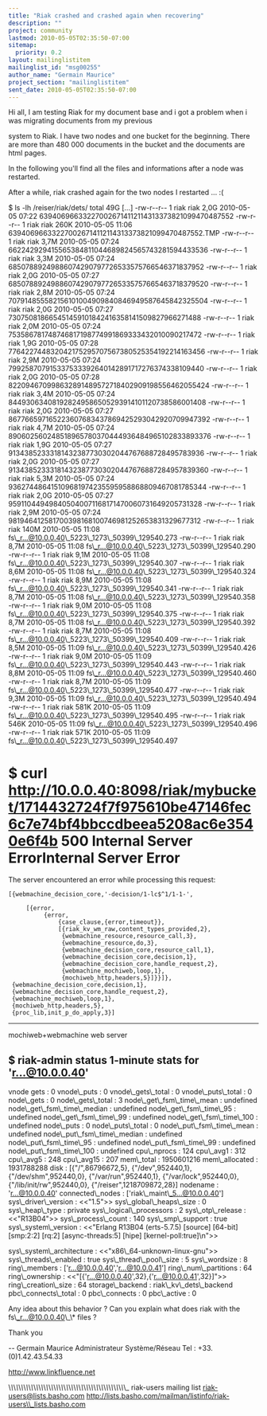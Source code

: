 ```yaml
---
title: "Riak crashed and crashed again when recovering"
description: ""
project: community
lastmod: 2010-05-05T02:35:50-07:00
sitemap:
  priority: 0.2
layout: mailinglistitem
mailinglist_id: "msg00255"
author_name: "Germain Maurice"
project_section: "mailinglistitem"
sent_date: 2010-05-05T02:35:50-07:00
---
```




Hi all,
I am testing Riak for my document base and i got a problem when i was 
migrating documents from my previous

system to Riak.
I have two nodes and one bucket for the beginning.
There are more than 480 000 documents in the bucket and the documents 
are html pages.


In the following you'll find all the files and informations after a node 
was restarted.

After a while, riak crashed again for the two nodes I restarted ... :(

$ ls -lh /reiser/riak/dets/
total 49G
[...]
-rw-r--r-- 1 riak riak 2,0G 2010-05-05 07:22 
639406966332270026714112114313373821099470487552
-rw-r--r-- 1 riak riak 260K 2010-05-05 11:06 
639406966332270026714112114313373821099470487552.TMP
-rw-r--r-- 1 riak riak 3,7M 2010-05-05 07:24 
662242929415565384811044689824565743281594433536
-rw-r--r-- 1 riak riak 3,3M 2010-05-05 07:24 
68507889249886074290797726533575766546371837952
-rw-r--r-- 1 riak riak 2,0G 2010-05-05 07:27 
685078892498860742907977265335757665463718379520
-rw-r--r-- 1 riak riak 2,8M 2010-05-05 07:24 
707914855582156101004909840846949587645842325504
-rw-r--r-- 1 riak riak 2,0G 2010-05-05 07:27 
730750818665451459101842416358141509827966271488
-rw-r--r-- 1 riak riak 2,0M 2010-05-05 07:24 
753586781748746817198774991869333432010090217472
-rw-r--r-- 1 riak riak 1,9G 2010-05-05 07:28 
776422744832042175295707567380525354192214163456
-rw-r--r-- 1 riak riak 2,9M 2010-05-05 07:24 
799258707915337533392640142891717276374338109440
-rw-r--r-- 1 riak riak 2,0G 2010-05-05 07:28 
822094670998632891489572718402909198556462055424
-rw-r--r-- 1 riak riak 3,4M 2010-05-05 07:24 
844930634081928249586505293914101120738586001408
-rw-r--r-- 1 riak riak 2,0G 2010-05-05 07:27 
867766597165223607683437869425293042920709947392
-rw-r--r-- 1 riak riak 4,7M 2010-05-05 07:24 
890602560248518965780370444936484965102833893376
-rw-r--r-- 1 riak riak 1,9G 2010-05-05 07:27 
91343852333181432387730302044767688728495783936
-rw-r--r-- 1 riak riak 2,0G 2010-05-05 07:27 
913438523331814323877303020447676887284957839360
-rw-r--r-- 1 riak riak 5,3M 2010-05-05 07:24 
936274486415109681974235595958868809467081785344
-rw-r--r-- 1 riak riak 2,0G 2010-05-05 07:27 
959110449498405040071168171470060731649205731328
-rw-r--r-- 1 riak riak 2,9M 2010-05-05 07:24 
981946412581700398168100746981252653831329677312
-rw-r--r-- 1 riak riak 140M 2010-05-05 11:08 
fs\\_r...@10.0.0.40\\_5223\\_1273\\_50399\\_129540.273
-rw-r--r-- 1 riak riak 8,7M 2010-05-05 11:08 
fs\\_r...@10.0.0.40\\_5223\\_1273\\_50399\\_129540.290
-rw-r--r-- 1 riak riak 9,1M 2010-05-05 11:08 
fs\\_r...@10.0.0.40\\_5223\\_1273\\_50399\\_129540.307
-rw-r--r-- 1 riak riak 8,6M 2010-05-05 11:08 
fs\\_r...@10.0.0.40\\_5223\\_1273\\_50399\\_129540.324
-rw-r--r-- 1 riak riak 8,9M 2010-05-05 11:08 
fs\\_r...@10.0.0.40\\_5223\\_1273\\_50399\\_129540.341
-rw-r--r-- 1 riak riak 8,7M 2010-05-05 11:08 
fs\\_r...@10.0.0.40\\_5223\\_1273\\_50399\\_129540.358
-rw-r--r-- 1 riak riak 9,0M 2010-05-05 11:08 
fs\\_r...@10.0.0.40\\_5223\\_1273\\_50399\\_129540.375
-rw-r--r-- 1 riak riak 8,7M 2010-05-05 11:08 
fs\\_r...@10.0.0.40\\_5223\\_1273\\_50399\\_129540.392
-rw-r--r-- 1 riak riak 8,7M 2010-05-05 11:08 
fs\\_r...@10.0.0.40\\_5223\\_1273\\_50399\\_129540.409
-rw-r--r-- 1 riak riak 8,5M 2010-05-05 11:09 
fs\\_r...@10.0.0.40\\_5223\\_1273\\_50399\\_129540.426
-rw-r--r-- 1 riak riak 9,0M 2010-05-05 11:09 
fs\\_r...@10.0.0.40\\_5223\\_1273\\_50399\\_129540.443
-rw-r--r-- 1 riak riak 8,8M 2010-05-05 11:09 
fs\\_r...@10.0.0.40\\_5223\\_1273\\_50399\\_129540.460
-rw-r--r-- 1 riak riak 8,7M 2010-05-05 11:09 
fs\\_r...@10.0.0.40\\_5223\\_1273\\_50399\\_129540.477
-rw-r--r-- 1 riak riak 9,3M 2010-05-05 11:09 
fs\\_r...@10.0.0.40\\_5223\\_1273\\_50399\\_129540.494
-rw-r--r-- 1 riak riak 581K 2010-05-05 11:09 
fs\\_r...@10.0.0.40\\_5223\\_1273\\_50399\\_129540.495
-rw-r--r-- 1 riak riak 546K 2010-05-05 11:09 
fs\\_r...@10.0.0.40\\_5223\\_1273\\_50399\\_129540.496
-rw-r--r-- 1 riak riak 571K 2010-05-05 11:09 
fs\\_r...@10.0.0.40\\_5223\\_1273\\_50399\\_129540.497





$ curl 
http://10.0.0.40:8098/riak/mybucket/1714432724f7f975610be47146fec6c7e74bf4bbccdbeea5208ac6e3540e6f4b
500 Internal Server 
ErrorInternal Server Error
=====================

The server 
encountered an error while processing this 
request:  

```
[{webmachine_decision_core,'-decision/1-lc$^1/1-1-',

     [{error,
          {error,
              {case_clause,{error,timeout}},
              [{riak_kv_wm_raw,content_types_provided,2},
               {webmachine_resource,resource_call,3},
               {webmachine_resource,do,3},
               {webmachine_decision_core,resource_call,1},
               {webmachine_decision_core,decision,1},
               {webmachine_decision_core,handle_request,2},
               {webmachine_mochiweb,loop,1},
               {mochiweb_http,headers,5}]}}]},
 {webmachine_decision_core,decision,1},
 {webmachine_decision_core,handle_request,2},
 {webmachine_mochiweb,loop,1},
 {mochiweb_http,headers,5},
 {proc_lib,init_p_do_apply,3}]
```


---

mochiweb+webmachine 
web server





$ riak-admin status
1-minute stats for 'r...@10.0.0.40'
-------------------------------------------
vnode gets : 0
vnode\\_puts : 0
vnode\\_gets\\_total : 0
vnode\\_puts\\_total : 0
node\\_gets : 0
node\\_gets\\_total : 3
node\\_get\\_fsm\\_time\\_mean : undefined
node\\_get\\_fsm\\_time\\_median : undefined
node\\_get\\_fsm\\_time\\_95 : undefined
node\\_get\\_fsm\\_time\\_99 : undefined
node\\_get\\_fsm\\_time\\_100 : undefined
node\\_puts : 0
node\\_puts\\_total : 0
node\\_put\\_fsm\\_time\\_mean : undefined
node\\_put\\_fsm\\_time\\_median : undefined
node\\_put\\_fsm\\_time\\_95 : undefined
node\\_put\\_fsm\\_time\\_99 : undefined
node\\_put\\_fsm\\_time\\_100 : undefined
cpu\\_nprocs : 124
cpu\\_avg1 : 312
cpu\\_avg5 : 248
cpu\\_avg15 : 207
mem\\_total : 1950601216
mem\\_allocated : 1931788288
disk : [{"/",86796672,5},
 {"/dev",952440,1},
 {"/dev/shm",952440,0},
 {"/var/run",952440,1},
 {"/var/lock",952440,0},
 {"/lib/init/rw",952440,0},
 {"/reiser",1218709872,28}]
nodename : 'r...@10.0.0.40'
connected\\_nodes : ['riak\\_maint\\_5...@10.0.0.40']
sys\\_driver\\_version : &lt;&lt;"1.5"&gt;&gt;
sys\\_global\\_heaps\\_size : 0
sys\\_heap\\_type : private
sys\\_logical\\_processors : 2
sys\\_otp\\_release : &lt;&lt;"R13B04"&gt;&gt;
sys\\_process\\_count : 140
sys\\_smp\\_support : true
sys\\_system\\_version : &lt;&lt;"Erlang R13B04 (erts-5.7.5) [source] [64-bit] 
[smp:2:2] [rq:2] [async-threads:5] [hipe] [kernel-poll:true]\\n"&gt;&gt;

sys\\_system\\_architecture : &lt;&lt;"x86\\_64-unknown-linux-gnu"&gt;&gt;
sys\\_threads\\_enabled : true
sys\\_thread\\_pool\\_size : 5
sys\\_wordsize : 8
ring\\_members : ['r...@10.0.0.40','r...@10.0.0.41']
ring\\_num\\_partitions : 64
ring\\_ownership : &lt;&lt;"[{'r...@10.0.0.40',32},{'r...@10.0.0.41',32}]"&gt;&gt;
ring\\_creation\\_size : 64
storage\\_backend : riak\\_kv\\_dets\\_backend
pbc\\_connects\\_total : 0
pbc\\_connects : 0
pbc\\_active : 0

Any idea about this behavior ?
Can you explain what does riak with the fs\\_r...@10.0.0.40\\_\\* files ?


Thank you

--
Germain Maurice
Administrateur Système/Réseau
Tel : +33.(0)1.42.43.54.33

http://www.linkfluence.net


\\_\\_\\_\\_\\_\\_\\_\\_\\_\\_\\_\\_\\_\\_\\_\\_\\_\\_\\_\\_\\_\\_\\_\\_\\_\\_\\_\\_\\_\\_\\_\\_\\_\\_\\_\\_\\_\\_\\_\\_\\_\\_\\_\\_\\_\\_\\_
riak-users mailing list
riak-users@lists.basho.com
http://lists.basho.com/mailman/listinfo/riak-users\\_lists.basho.com

